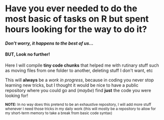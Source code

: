 # Have you ever needed to do the most basic of tasks on R but spent hours looking for the way to do it?

#### *Don't worry, it happens to the best of us...*

#### BUT, Look no further!

Here I will compile **tiny code chunks** that helped me with rutinary stuff such as moving files from one folder to another, deleting stuff I don't want, etc

This will **always** be a *work in progress*, because in coding you never stop learning new tricks, but I thought it would be nice to have a public repository where you could go
and (*maybe*) find **just** the code you were looking for!

<sub>**NOTE:** In no way does this pretend to be an exhaustive repository, I will add more stuff whenever I need those tricks in my daily work (this will mostly
be a repository to allow for my short-term memory to take a break from basic code syntax)</sub>
